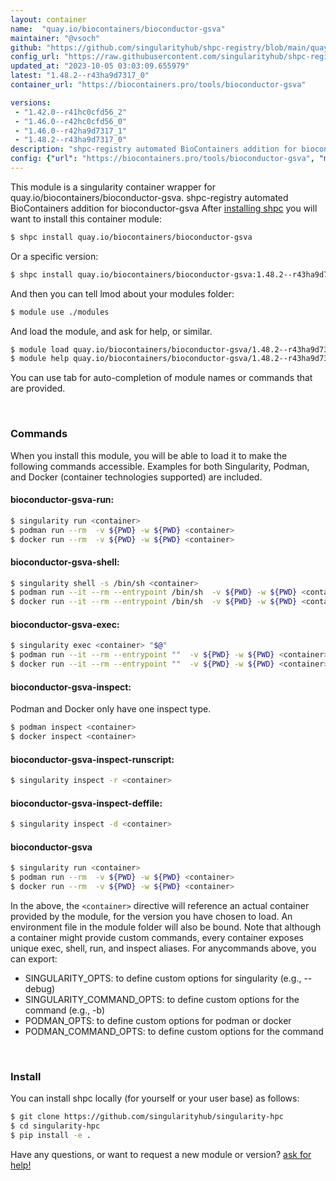 ```yaml
---
layout: container
name:  "quay.io/biocontainers/bioconductor-gsva"
maintainer: "@vsoch"
github: "https://github.com/singularityhub/shpc-registry/blob/main/quay.io/biocontainers/bioconductor-gsva/container.yaml"
config_url: "https://raw.githubusercontent.com/singularityhub/shpc-registry/main/quay.io/biocontainers/bioconductor-gsva/container.yaml"
updated_at: "2023-10-05 03:03:09.655979"
latest: "1.48.2--r43ha9d7317_0"
container_url: "https://biocontainers.pro/tools/bioconductor-gsva"

versions:
 - "1.42.0--r41hc0cfd56_2"
 - "1.46.0--r42hc0cfd56_0"
 - "1.46.0--r42ha9d7317_1"
 - "1.48.2--r43ha9d7317_0"
description: "shpc-registry automated BioContainers addition for bioconductor-gsva"
config: {"url": "https://biocontainers.pro/tools/bioconductor-gsva", "maintainer": "@vsoch", "description": "shpc-registry automated BioContainers addition for bioconductor-gsva", "latest": {"1.48.2--r43ha9d7317_0": "sha256:62e150489388167de3e87e4c8ee1e792cf4e68d5b3cf3bc46293c15e98540006"}, "tags": {"1.42.0--r41hc0cfd56_2": "sha256:f5a0a282e384289c54aaee024c4898ad7030c3c03ae324626097f457944984a9", "1.46.0--r42hc0cfd56_0": "sha256:8e97c964798b56090d6eb8c4c3d33ae785e4e968eb6d01278103948ff3bb0018", "1.46.0--r42ha9d7317_1": "sha256:545d4211815ab417c3205f42554f398ba7894e7b80e7f8ca0b46c8ffb44609c8", "1.48.2--r43ha9d7317_0": "sha256:62e150489388167de3e87e4c8ee1e792cf4e68d5b3cf3bc46293c15e98540006"}, "docker": "quay.io/biocontainers/bioconductor-gsva"}
---
```


This module is a singularity container wrapper for quay.io/biocontainers/bioconductor-gsva.
shpc-registry automated BioContainers addition for bioconductor-gsva
After [installing shpc](#install) you will want to install this container module:


```bash
$ shpc install quay.io/biocontainers/bioconductor-gsva
```

Or a specific version:

```bash
$ shpc install quay.io/biocontainers/bioconductor-gsva:1.48.2--r43ha9d7317_0
```

And then you can tell lmod about your modules folder:

```bash
$ module use ./modules
```

And load the module, and ask for help, or similar.

```bash
$ module load quay.io/biocontainers/bioconductor-gsva/1.48.2--r43ha9d7317_0
$ module help quay.io/biocontainers/bioconductor-gsva/1.48.2--r43ha9d7317_0
```

You can use tab for auto-completion of module names or commands that are provided.

<br>

### Commands

When you install this module, you will be able to load it to make the following commands accessible.
Examples for both Singularity, Podman, and Docker (container technologies supported) are included.

#### bioconductor-gsva-run:

```bash
$ singularity run <container>
$ podman run --rm  -v ${PWD} -w ${PWD} <container>
$ docker run --rm  -v ${PWD} -w ${PWD} <container>
```

#### bioconductor-gsva-shell:

```bash
$ singularity shell -s /bin/sh <container>
$ podman run --it --rm --entrypoint /bin/sh  -v ${PWD} -w ${PWD} <container>
$ docker run --it --rm --entrypoint /bin/sh  -v ${PWD} -w ${PWD} <container>
```

#### bioconductor-gsva-exec:

```bash
$ singularity exec <container> "$@"
$ podman run --it --rm --entrypoint ""  -v ${PWD} -w ${PWD} <container> "$@"
$ docker run --it --rm --entrypoint ""  -v ${PWD} -w ${PWD} <container> "$@"
```

#### bioconductor-gsva-inspect:

Podman and Docker only have one inspect type.

```bash
$ podman inspect <container>
$ docker inspect <container>
```

#### bioconductor-gsva-inspect-runscript:

```bash
$ singularity inspect -r <container>
```

#### bioconductor-gsva-inspect-deffile:

```bash
$ singularity inspect -d <container>
```



#### bioconductor-gsva

```bash
$ singularity run <container>
$ podman run --rm  -v ${PWD} -w ${PWD} <container>
$ docker run --rm  -v ${PWD} -w ${PWD} <container>
```


In the above, the `<container>` directive will reference an actual container provided
by the module, for the version you have chosen to load. An environment file in the
module folder will also be bound. Note that although a container
might provide custom commands, every container exposes unique exec, shell, run, and
inspect aliases. For anycommands above, you can export:

 - SINGULARITY_OPTS: to define custom options for singularity (e.g., --debug)
 - SINGULARITY_COMMAND_OPTS: to define custom options for the command (e.g., -b)
 - PODMAN_OPTS: to define custom options for podman or docker
 - PODMAN_COMMAND_OPTS: to define custom options for the command

<br>

### Install

You can install shpc locally (for yourself or your user base) as follows:

```bash
$ git clone https://github.com/singularityhub/singularity-hpc
$ cd singularity-hpc
$ pip install -e .
```

Have any questions, or want to request a new module or version? [ask for help!](https://github.com/singularityhub/singularity-hpc/issues)